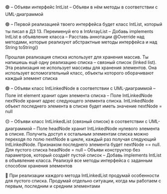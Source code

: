 🟢
– Объяви интерфейс IntList
– Объяви в нём методы в соответствии с UML-диаграммой

🟢
– Первой реализацией твоего интерфейса будет класс IntList, который ты писал в ДЗ 13. Переименуй его в IntArrayList
– Добавь implements IntList в объявление класса
– Расставь аннотации @Override над методами, которые реализуют абстрактные методы интерфейса и над String toString()

Прошлая реализация списка использует для хранения массив. Ты напишешь ещё одну реализацию списка – связный список 
(linked list). Эта реализация не использует массивы для хранения элементов. Она использует вспомогательный класс, 
объекты которого оборачивают каждый элемент списка

🟢
– Объяви класс IntLinkedNode в соответствии с UML-диаграммой
– Поле int element хранит один элемента списка
– Поле IntLinkedNode nextNode хранит адрес следующего элемента списка. IntLinkedNode объект последнего 
элемента в списке будет иметь значение nextNode = null

🟡
– Объяви класс IntLinkedList (связный список) в соответствии с UML-диаграммой
– Поле headNode хранит IntLinkedNode нулевого элемента в списке. Получить доступ к остальным элементам списка можно 
переходя по полю nextNode в цикле, каждый раз получая следующий IntLinkedNode. Признаком последнего элемента будет 
nextNode == null.  Для пустого списка headNode = null
– Объяви конструктор без параметров, который создаёт пустой список
– Добавь implements IntList в объявление класса. Реализуй все методы интерфейса с заданным способом хранения элементов

🛟 При реализации каждого метода IntLinkedList продумай особенности для пустого списка. Продумай отдельно ситуации, 
когда мы работаем с первым, последним и средним элементами